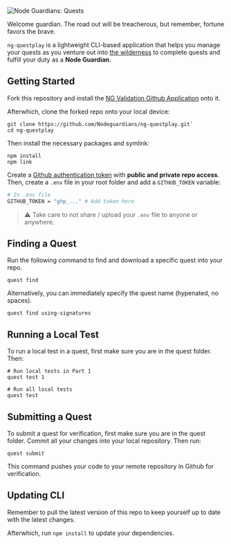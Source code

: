 ![Node Guardians: Quests](./media/banner.png)

Welcome guardian. The road out will be treacherous, but remember, fortune favors the brave.

`ng-questplay` is a lightweight CLI-based application that helps you manage your quests as you venture out into [the wilderness](https://nodeguardians.io/) to complete quests and fulfill your duty as a **Node Guardian**.

## Getting Started

Fork this repository and install the [NG Validation Github Application](https://github.com/apps/node-guardians-beta) onto it.

Afterwhich, clone the forked repo onto your local device: 

```
git clone https://github.com/Nodeguardians/ng-questplay.git`
cd ng-questplay
```

Then install the necessary packages and symlink:

```
npm install
npm link
```

Create a [Github authentication token](https://docs.github.com/en/authentication/keeping-your-account-and-data-secure/creating-a-personal-access-token) with **public and private repo access**. Then, create a `.env` file in your root folder and add a 
`GITHUB_TOKEN` variable:

```bash
# In .env file
GITHUB_TOKEN = "ghp_..." # Add token here
```

> ⚠️ Take care to not share / upload your `.env` file to anyone or anywhere.

## Finding a Quest

Run the following command to find and download a specific quest into your repo.

```
quest find
```

Alternatively, you can immediately specify the quest name (hypenated, no spaces).

```
quest find using-signatures
```

## Running a Local Test

To run a local test in a quest, first make sure you are in the quest folder. Then:

```
# Run local tests in Part 1
quest test 1
```

```
# Run all local tests
quest test
```

## Submitting a Quest

To submit a quest for verification, first make sure you are in the quest folder.
Commit all your changes into your local repository. Then run:

```
quest submit
```

This command pushes your code to your remote repository in Github for verification.

## Updating CLI

Remember to pull the latest version of this repo to keep yourself up to date with the latest changes.

Afterwhich, run `npm install` to update your dependencies.
